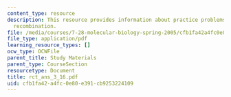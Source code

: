 ```yaml
---
content_type: resource
description: This resource provides information about practice problems on homologous
  recombination.
file: /media/courses/7-28-molecular-biology-spring-2005/cfb1fa42a4fc0e80e391cb9253224109_rct_ans_3_16.pdf
file_type: application/pdf
learning_resource_types: []
ocw_type: OCWFile
parent_title: Study Materials
parent_type: CourseSection
resourcetype: Document
title: rct_ans_3_16.pdf
uid: cfb1fa42-a4fc-0e80-e391-cb9253224109
---
```

